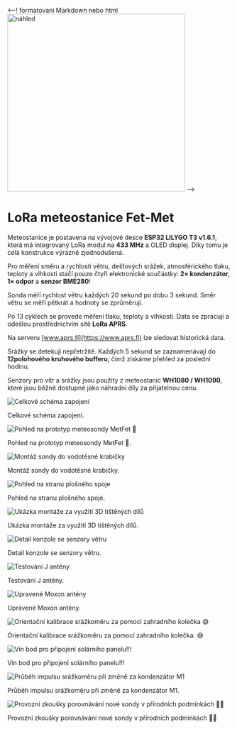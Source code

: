 <--! formatovani Markdown nebo html
<img src="Obrazky/obrazek.jpg" width="400" alt="náhled" />
-->

# LoRa meteostanice Fet-Met

Meteostanice je postavena na vývojové desce **ESP32 LILYGO T3 v1.6.1**, která má integrovaný LoRa modul na **433 MHz** a OLED displej. Díky tomu je celá konstrukce výrazně zjednodušená.

Pro měření směru a rychlosti větru, dešťových srážek, atmosférického tlaku, teploty a vlhkosti stačí pouze čtyři elektronické součástky: **2× kondenzátor**, **1× odpor** a **senzor BME280**!

Sonda měří rychlost větru každých 20 sekund po dobu 3 sekund. Směr větru se měří pětkrát a hodnoty se zprůměrují.

Po 13 cyklech se provede měření tlaku, teploty a vlhkosti. Data se zpracují a odešlou prostřednictvím sítě **LoRa APRS**.

Na serveru [www.aprs.fi](https://www.aprs.fi) lze sledovat historická data.

Srážky se detekují nepřetržitě. Každých 5 sekund se zaznamenávají do **12polohového kruhového bufferu**, čímž získáme přehled za poslední hodinu.

Senzory pro vítr a srážky jsou použity z meteostanic **WH1080 / WH1090**, které jsou běžně dostupné jako náhradní díly za přijatelnou cenu.

![Celkové schéma zapojení](Obrazky/fet-wx.svg)

Celkové schéma zapojení.

![Pohled na prototyp meteosondy MetFet 🙂](Obrazky/20250606_231952.jpg)

Pohled na prototyp meteosondy MetFet 🙂.

![Montáž sondy do vodotěsné krabičky](Obrazky/20250604_143648.jpg)

Montáž sondy do vodotěsné krabičky.

![Pohled na stranu plošného spoje](Obrazky/20250604_133616.jpg)

Pohled na stranu plošného spoje.

![Ukázka montáže za využití 3D tištěných dílů](Obrazky/20250620_184324.jpg)

Ukázka montáže za využití 3D tištěných dílů.

![Detail konzole se senzory větru](Obrazky/20250620_184329.jpg)

Detail konzole se senzory větru.

![Testování J antény](Obrazky/20240724_181448.jpg)

Testování J antény.

![Upravené Moxon antény](Obrazky/20240807_154659.jpg)

Upravené Moxon antény.

![Orientační kalibrace srážkoměru za pomocí zahradního kolečka 😅](Obrazky/20250605_061626.jpg)

Orientační kalibrace srážkoměru za pomocí zahradního kolečka. 😅

![Vin bod pro připojení solárního panelu!!!](Obrazky/20250613_223206.jpg)

Vin bod pro připojení solárního panelu!!!

![Průběh impulsu srážkoměru při změně za kondenzátor M1](Obrazky/20250615_195441.jpg)

Průběh impulsu srážkoměru při změně za kondenzátor M1.

![Provozní zkoušky porovnávání nové sondy v přírodních podmínkách 💪😁](Obrazky/20250620_190045.jpg)

Provozní zkoušky porovnávání nové sondy v přírodních podmínkách 💪😁



